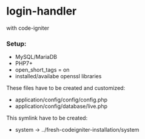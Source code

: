 # login-handler
with code-igniter

### Setup:
* MySQL/MariaDB
* PHP7+
* open_short_tags = on
* installed/availabe openssl libraries

These files have to be created and customized:
* application/config/config/config.php
* application/config/database/live.php

This symlink have to be created:  
* system -> ../fresh-codeigniter-installation/system   


